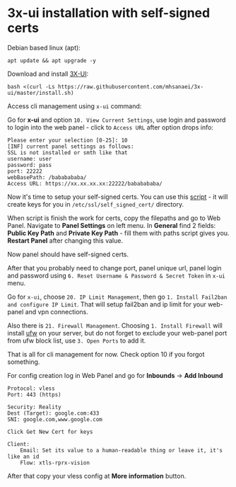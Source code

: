 # 3x-ui installation with self-signed certs



Debian based linux (apt):
```
apt update && apt upgrade -y
```

Download and install [3X-UI](https://github.com/MHSanaei/3x-ui):

```
bash <(curl -Ls https://raw.githubusercontent.com/mhsanaei/3x-ui/master/install.sh)
```

Access cli management using ``x-ui`` command:

Go for **x-ui** and option `10. View Current Settings`, use login and password to login into the web panel - click to `Access URL`  after option drops info:

```
Please enter your selection [0-25]: 10  
[INF] current panel settings as follows:
SSL is not installed or smth like that
username: user
password: pass
port: 22222
webBasePath: /bababababa/ 
Access URL: https://xx.xx.xx.xx:22222/bababababa/
```

Now it's time to setup your self-signed certs. You can use this [script](https://github.com/Roguelied/x3-ui_installation_guide/create-self-signed-certs.sh) - it will create keys for you in `/etc/ssl/self_signed_cert/` directory.

When script is finish the work for certs, copy the filepaths and go to Web Panel.
Navigate to **Panel Settings** on left menu. In **General** find 2 fields: **Public Key Path** and **Private Key Path** - fill them with paths script gives you. **Restart Panel** after changing this value. 

Now panel should have self-signed certs.

After that you probably need to change port, panel unique url, panel login and password using ``6. Reset Username & Password & Secret Token`` in ``x-ui`` menu.

Go for ``x-ui``, choose ``20. IP Limit Management``, then go ``1. Install Fail2ban and configure IP Limit``. That will setup fail2ban and ip limit for your web-panel and vpn connections.

Also there is ``21. Firewall Management``. Choosing ``1. Install Firewall`` will install [ufw](https://en.wikipedia.org/wiki/Uncomplicated_Firewall#:~:text=Uncomplicated%20Firewall%20(UFW)%20is%20a,Ubuntu%20installations%20since%208.04%20LTS.) on your server, but do not forget to exclude your web-panel port from ufw block list, use ``3. Open Ports`` to add it.

That is all for cli management for now. Check option 10 if you forgot something.


For config creation log in Web Panel and go for **Inbounds** -> **Add Inbound**
```
Protocol: vless
Port: 443 (https)

Security: Reality
Dest (Target): google.com:433
SNI: google.com,www.google.com

Click Get New Cert for keys

Client:
	Email: Set its value to a human-readable thing or leave it, it's like an id
	Flow: xtls-rprx-vision
```

After that copy your vless config at **More information** button.


